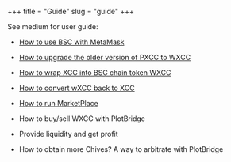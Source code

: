 +++
title = "Guide"
slug = "guide"
+++

See medium for user guide:

-   [How to use BSC with MetaMask](/guidesub/guidesub/)

-   [How to upgrade the older version of PXCC to WXCC](/guidesub/upgradecoin/)

-   [How to wrap XCC into BSC chain token WXCC](/guidesub/toWXCC/)

-   [How to convert wXCC back to XCC](/guidesub/toXCC/)

-   [How to run MarketPlace](/guidesub/marketGuide/)

-   How to buy/sell WXCC with PlotBridge

-   Provide liquidity and get profit

-   How to obtain more Chives? A way to arbitrate with PlotBridge
